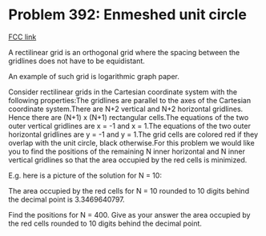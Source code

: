 # Problem 392: Enmeshed unit circle

[FCC link](https://www.freecodecamp.org/learn/coding-interview-prep/project-euler/problem-392-enmeshed-unit-circle)

A rectilinear grid is an orthogonal grid where the spacing between the gridlines
does not have to be equidistant.

An example of such grid is logarithmic graph paper.

Consider rectilinear grids in the Cartesian coordinate system with the following
properties:The gridlines are parallel to the axes of the Cartesian coordinate
system.There are N+2 vertical and N+2 horizontal gridlines. Hence there are
(N+1) x (N+1) rectangular cells.The equations of the two outer vertical
gridlines are x = -1 and x = 1.The equations of the two outer horizontal
gridlines are y = -1 and y = 1.The grid cells are colored red if they overlap
with the unit circle, black otherwise.For this problem we would like you to find
the positions of the remaining N inner horizontal and N inner vertical gridlines
so that the area occupied by the red cells is minimized.

E.g. here is a picture of the solution for N = 10:

The area occupied by the red cells for N = 10 rounded to 10 digits behind the
decimal point is 3.3469640797.

Find the positions for N = 400. Give as your answer the area occupied by the red
cells rounded to 10 digits behind the decimal point.
